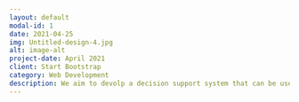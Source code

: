 ```yaml
---
layout: default
modal-id: 1
date: 2021-04-25
img: Untitled-design-4.jpg
alt: image-alt
project-date: April 2021
client: Start Bootstrap
category: Web Development
description: We aim to devolp a decision support system that can be used by civilians. The team consists of the scrum master Axel Forshällen the product owner Max Engman and the devolopers Dana Ismail, Malin Hall, Rebecka Gustavson, Gustav Kasche, Håkan Selamanci and Marcus Samuelsson. <a href="https://gits-15.sys.kth.se/axelfors/ICT2021-Baryon">https://gits-15.sys.kth.se/axelfors/ICT2021-Baryon</a>
---
```

